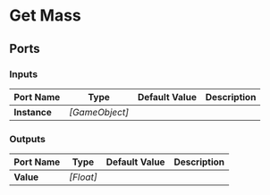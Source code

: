 # Get Mass

## Ports

### Inputs

Port Name|Type|Default Value|Description
---|---|---|---
**Instance**|_[GameObject]_||
### Outputs

Port Name|Type|Default Value|Description
---|---|---|---
**Value**|_[Float]_||
